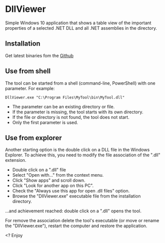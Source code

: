 # DllViewer

Simple Windows 10 application that shows a table view of the important properties of a selected .NET DLL and all .NET assemblies in the directory.

## Installation

Get latest binaries fom the [Github](https://github.com/kavics/DllViewer/releases "Github releases")

## Use from shell

The tool can be started from a shell (command-line, PowerShell) with one parameter. For example:

``` text
DllViewer.exe "C:\Program Files\MyTool\bin\MyTool.dll"
```

- The parameter can be an existing directory or file.
- If the parameter is missing, the tool starts with its own directory.
- If the file or directory is not found, the tool does not start.
- Only the first parameter is used.

## Use from explorer

Another starting option is the double click on a DLL file in the Windows Explorer. To achieve this, you need to modify the file association of the ".dll" extension.

- Double click on a ".dll" file
- Select "Open with..." from the context menu.
- Click "Show apps" and scroll down.
- Click "Look for another app on this PC".
- Check the "Always use this app for open .dll files" option.
- Browse the "DllViewer.exe" executable file from the installation directory.

...and achievement reached: double click on a ".dll" opens the tool.

For remove the association delete the tool's executable (or move or rename the "DllViewer.exe"), restart the computer and restore the application.

&lt;? Enjoy